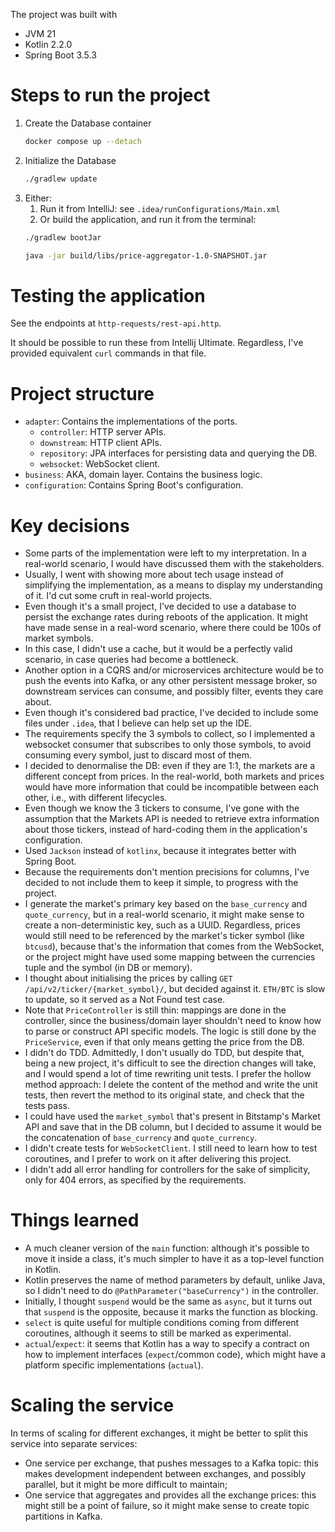 
The project was built with
* JVM 21
* Kotlin 2.2.0
* Spring Boot 3.5.3

# Steps to run the project

1. Create the Database container
    ```sh
    docker compose up --detach
    ```
2. Initialize the Database
    ```sh
    ./gradlew update
    ```
3. Either:
   1. Run it from IntelliJ: see `.idea/runConfigurations/Main.xml`
   2. Or build the application, and run it from the terminal:
    ```sh
    ./gradlew bootJar
    
    java -jar build/libs/price-aggregator-1.0-SNAPSHOT.jar
    ```

# Testing the application

See the endpoints at `http-requests/rest-api.http`.

It should be possible to run these from Intellij Ultimate. Regardless, I've provided equivalent `curl` commands in that file.

# Project structure

* `adapter`: Contains the implementations of the ports.
  * `controller`: HTTP server APIs.
  * `downstream`: HTTP client APIs.
  * `repository`: JPA interfaces for persisting data and querying the DB.
  * `websocket`: WebSocket client.
* `business`: AKA, domain layer. Contains the business logic.
* `configuration`: Contains Spring Boot's configuration.

# Key decisions
* Some parts of the implementation were left to my interpretation. In a real-world scenario, I would have discussed them with the stakeholders.
* Usually, I went with showing more about tech usage instead of simplifying the implementation, as a means to display my understanding of it. I'd cut some cruft in real-world projects.
* Even though it's a small project, I've decided to use a database to persist the exchange rates during reboots of the application. It might have made sense in a real-word scenario, where there could be 100s of market symbols.
* In this case, I didn't use a cache, but it would be a perfectly valid scenario, in case queries had become a bottleneck.
* Another option in a CQRS and/or microservices architecture would be to push the events into Kafka, or any other persistent message broker, so downstream services can consume, and possibly filter, events they care about.
* Even though it's considered bad practice, I've decided to include some files under `.idea`, that I believe can help set up the IDE.
* The requirements specify the 3 symbols to collect, so I implemented a websocket consumer that subscribes to only those symbols, to avoid consuming every symbol, just to discard most of them.
* I decided to denormalise the DB: even if they are 1:1, the markets are a different concept from prices. In the real-world, both markets and prices would have more information that could be incompatible between each other, i.e., with different lifecycles.
* Even though we know the 3 tickers to consume, I've gone with the assumption that the Markets API is needed to retrieve extra information about those tickers, instead of hard-coding them in the application's configuration.
* Used `Jackson` instead of `kotlinx`, because it integrates better with Spring Boot.
* Because the requirements don't mention precisions for columns, I've decided to not include them to keep it simple, to progress with the project.
* I generate the market's primary key based on the `base_currency` and `quote_currency`, but in a real-world scenario, it might make sense to create a non-deterministic key, such as a UUID. Regardless, prices would still need to be referenced by the market's ticker symbol (like `btcusd`), because that's the information that comes from the WebSocket, or the project might have used some mapping between the currencies tuple and the symbol (in DB or memory).
* I thought about initialising the prices by calling `GET /api/v2/ticker/{market_symbol}/`, but decided against it. `ETH/BTC` is slow to update, so it served as a Not Found test case.
* Note that `PriceController` is still thin: mappings are done in the controller, since the business/domain layer shouldn't need to know how to parse or construct API specific models. The logic is still done by the `PriceService`, even if that only means getting the price from the DB.
* I didn't do TDD. Admittedly, I don't usually do TDD, but despite that, being a new project, it's difficult to see the direction changes will take, and I would spend a lot of time rewriting unit tests. I prefer the hollow method approach: I delete the content of the method and write the unit tests, then revert the method to its original state, and check that the tests pass.
* I could have used the `market_symbol` that's present in Bitstamp's Market API and save that in the DB column, but I decided to assume it would be the concatenation of `base_currency` and `quote_currency`.
* I didn't create tests for `WebSocketClient`. I still need to learn how to test coroutines, and I prefer to work on it after delivering this project.
* I didn't add all error handling for controllers for the sake of simplicity, only for 404 errors, as specified by the requirements.

# Things learned
* A much cleaner version of the `main` function: although it's possible to move it inside a class, it's much simpler to have it as a top-level function in Kotlin.
* Kotlin preserves the name of method parameters by default, unlike Java, so I didn't need to do `@PathParameter("baseCurrency")` in the controller.
* Initially, I thought `suspend` would be the same as `async`, but it turns out that `suspend` is the opposite, because it marks the function as blocking.
* `select` is quite useful for multiple conditions coming from different coroutines, although it seems to still be marked as experimental.
* `actual`/`expect`: it seems that Kotlin has a way to specify a contract on how to implement interfaces (`expect`/common code), which might have a platform specific implementations (`actual`).

# Scaling the service
In terms of scaling for different exchanges, it might be better to split this service into separate services:
* One service per exchange, that pushes messages to a Kafka topic: this makes development independent between exchanges, and possibly parallel, but it might be more difficult to maintain;
* One service that aggregates and provides all the exchange prices: this might still be a point of failure, so it might make sense to create topic partitions in Kafka.
